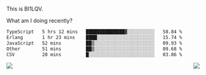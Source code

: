This is BI1LQV.

What am I doing recently?

<!--START_SECTION:waka-->

```txt
TypeScript   5 hrs 12 mins   ██████████████▓░░░░░░░░░░   58.84 %
Erlang       1 hr 23 mins    ████░░░░░░░░░░░░░░░░░░░░░   15.74 %
JavaScript   52 mins         ██▒░░░░░░░░░░░░░░░░░░░░░░   09.93 %
Other        51 mins         ██▒░░░░░░░░░░░░░░░░░░░░░░   09.68 %
CSV          20 mins         █░░░░░░░░░░░░░░░░░░░░░░░░   03.86 %
```

<!--END_SECTION:waka-->
<img align="right" src="https://github-readme-stats.vercel.app/api?username=bi1lqv&show_icons=true&count_private=true">

<img src="https://metrics.lecoq.io/bi1lqv?template=classic&base.activity=0&base.community=0&base.repositories=0&base.metadata=0&isocalendar=1&base=header%2C%20activity%2C%20community%2C%20repositories%2C%20metadata&base.indepth=false&base.hireable=false&isocalendar=false&isocalendar.duration=full-year&config.timezone=Asia%2FShanghai">
